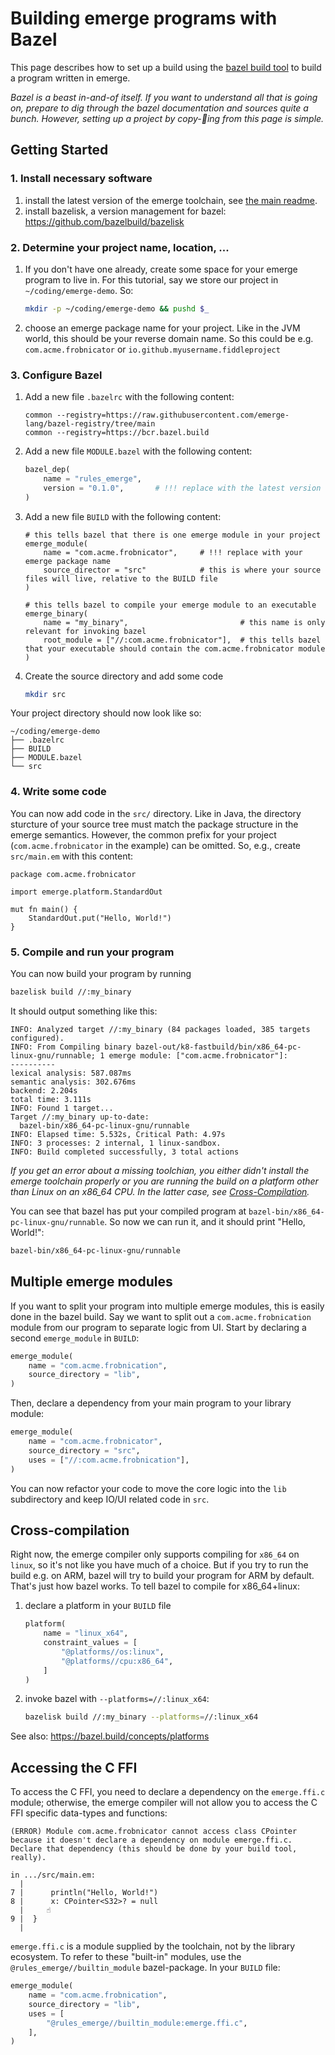 # Building emerge programs with Bazel

This page describes how to set up a build using the [bazel build tool](https://bazel.build) to build a
program written in emerge.

*Bazel is a beast in-and-of itself. If you want to understand all that is going on, prepare to dig through the
bazel documentation and sources quite a bunch. However, setting up a project by copy-🍝ing from this page is simple.*

## Getting Started

### 1. Install necessary software

1. install the latest version of the emerge toolchain, see [the main readme](../readme.md).
2. install bazelisk, a version management for bazel: https://github.com/bazelbuild/bazelisk

### 2. Determine your project name, location, ...

1. If you don't have one already, create some space for your emerge program to live in. For this tutorial,
   say we store our project in `~/coding/emerge-demo`. So:

   ```bash
   mkdir -p ~/coding/emerge-demo && pushd $_
   ```
2. choose an emerge package name for your project. Like in the JVM world, this should be your reverse domain name.
   So this could be e.g. `com.acme.frobnicator` or `io.github.myusername.fiddleproject`

### 3. Configure Bazel

1. Add a new file `.bazelrc` with the following content:
   ```
   common --registry=https://raw.githubusercontent.com/emerge-lang/bazel-registry/tree/main
   common --registry=https://bcr.bazel.build
   ```
2. Add a new file `MODULE.bazel` with the following content:
    ```python
    bazel_dep(
        name = "rules_emerge",
        version = "0.1.0",       # !!! replace with the latest version of emerge
    )
    ```
3. Add a new file `BUILD` with the following content:
   ```
   # this tells bazel that there is one emerge module in your project
   emerge_module(
       name = "com.acme.frobnicator",     # !!! replace with your emerge package name
       source_director = "src"            # this is where your source files will live, relative to the BUILD file
   )
   
   # this tells bazel to compile your emerge module to an executable
   emerge_binary(
       name = "my_binary",                         # this name is only relevant for invoking bazel
       root_module = ["//:com.acme.frobnicator"],  # this tells bazel that your executable should contain the com.acme.frobnicator module
   )
   ```
4. Create the source directory and add some code
   ```bash
   mkdir src
   ```

Your project directory should now look like so:

```
~/coding/emerge-demo
├── .bazelrc
├── BUILD
├── MODULE.bazel
└── src
```
   
### 4. Write some code

You can now add code in the `src/` directory. Like in Java, the directory sturcture of your source tree must
match the package structure in the emerge semantics. However, the common prefix for your project (`com.acme.frobnicator`
in the example) can be omitted. So, e.g., create `src/main.em` with this content:

```
package com.acme.frobnicator

import emerge.platform.StandardOut

mut fn main() {
    StandardOut.put("Hello, World!")
}
```

### 5. Compile and run your program

You can now build your program by running

```bash
bazelisk build //:my_binary
```

It should output something like this:

```
INFO: Analyzed target //:my_binary (84 packages loaded, 385 targets configured).
INFO: From Compiling binary bazel-out/k8-fastbuild/bin/x86_64-pc-linux-gnu/runnable; 1 emerge module: ["com.acme.frobnicator"]:
----------
lexical analysis: 587.087ms
semantic analysis: 302.676ms
backend: 2.204s
total time: 3.111s
INFO: Found 1 target...
Target //:my_binary up-to-date:
  bazel-bin/x86_64-pc-linux-gnu/runnable
INFO: Elapsed time: 5.532s, Critical Path: 4.97s
INFO: 3 processes: 2 internal, 1 linux-sandbox.
INFO: Build completed successfully, 3 total actions
````

_If you get an error about a missing toolchian, you either didn't install the emerge toolchain properly or you are
running the build on a platform other than Linux on an x86_64 CPU. In the latter case, see [Cross-Compilation](#Cross-compilation)._

You can see that bazel has put your compiled program at `bazel-bin/x86_64-pc-linux-gnu/runnable`. So now we can run it,
and it should print "Hello, World!":

```bash
bazel-bin/x86_64-pc-linux-gnu/runnable
```

## Multiple emerge modules

If you want to split your program into multiple emerge modules, this is easily done in the bazel build. Say we want
to split out a `com.acme.frobnication` module from our program to separate logic from UI. Start by declaring a second
`emerge_module` in `BUILD`:

```python
emerge_module(
    name = "com.acme.frobnication",
    source_directory = "lib",
)
```

Then, declare a dependency from your main program to your library module:

```python
emerge_module(
    name = "com.acme.frobnicator",
    source_directory = "src",
    uses = ["//:com.acme.frobnication"],
)
```

You can now refactor your code to move the core logic into the `lib` subdirectory and keep IO/UI related code in
`src`.

## Cross-compilation

Right now, the emerge compiler only supports compiling for `x86_64` on `linux`, so it's not like you have much
of a choice.  But if you try to run the build e.g. on ARM, bazel will try to build your program for ARM by default. That's just
how bazel works. To tell bazel to compile for x86_64+linux:

1. declare a platform in your `BUILD` file
   ```python
   platform(
       name = "linux_x64",
       constraint_values = [
           "@platforms//os:linux",
           "@platforms//cpu:x86_64",
       ]
   )
   ```
2. invoke bazel with `--platforms=//:linux_x64`:
   ```bash
   bazelisk build //:my_binary --platforms=//:linux_x64
   ```

See also: https://bazel.build/concepts/platforms

## Accessing the C FFI

To access the C FFI, you need to declare a dependency on the `emerge.ffi.c` module; otherwise, the emerge compiler
will not allow you to access the C FFI specific data-types and functions:

```
(ERROR) Module com.acme.frobnicator cannot access class CPointer because it doesn't declare a dependency on module emerge.ffi.c. Declare that dependency (this should be done by your build tool, really).

in .../src/main.em:
  |
7 |      println("Hello, World!")
8 |      x: CPointer<S32>? = null
  |     ☝️
9 |  }
  |
```

`emerge.ffi.c` is a module supplied by the toolchain, not by the library ecosystem. To refer to these "built-in" modules,
use the `@rules_emerge//builtin_module` bazel-package. In your `BUILD` file:

```python
emerge_module(
    name = "com.acme.frobnication",
    source_directory = "lib",
    uses = [
        "@rules_emerge//builtin_module:emerge.ffi.c",
    ],
)
```